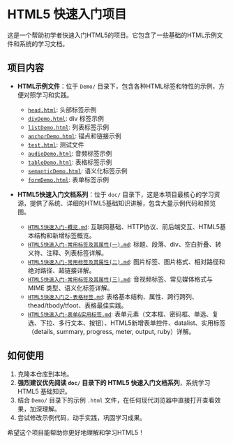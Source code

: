# HTML5 快速入门项目

这是一个帮助初学者快速入门HTML5的项目。它包含了一些基础的HTML示例文件和系统的学习文档。

## 项目内容

- **HTML示例文件**：位于 `Demo/` 目录下，包含各种HTML标签和特性的示例，方便对照学习和实践。
    - [`head.html`](Demo/head.html): 头部标签示例
    - [`divDemo.html`](Demo/divDemo.html): div 标签示例
    - [`listDemo.html`](Demo/listDemo.html): 列表标签示例
    - [`anchorDemo.html`](Demo/anchorDemo.html): 锚点和链接示例
    - [`test.html`](Demo/test.html): 测试文件
    - [`audioDemo.html`](Demo/audioDemo.html): 音频标签示例
    - [`tableDemo.html`](Demo/tableDemo.html): 表格标签示例
    - [`semanticDemo.html`](Demo/semanticDemo.html): 语义化标签示例
    - [`formDemo.html`](Demo/formDemo.html): 表单标签示例

- **HTML5快速入门文档系列**：位于 `doc/` 目录下，这是本项目最核心的学习资源，提供了系统、详细的HTML5基础知识讲解，包含大量示例代码和预览图。
    - [`HTML5快速入门-概览.md`](doc/HTML5快速入门-概览.md): 互联网基础、HTTP协议、前后端交互、HTML5基本结构和新增标签概览。
    - [`HTML5快速入门-常用标签及其属性(一).md`](doc/HTML5快速入门-常用标签及其属性(一).md): 标题、段落、div、空白折叠、转义符、注释、列表标签详解。
    - [`HTML5快速入门-常用标签及其属性(二).md`](doc/HTML5快速入门-常用标签及其属性(二).md): 图片标签、图片格式、相对路径和绝对路径、超链接详解。
    - [`HTML5快速入门-常用标签及其属性(三).md`](doc/HTML5快速入门-常用标签及其属性(三).md): 音视频标签、常见媒体格式与 MIME 类型、语义化标签详解。
    - [`HTML5快速入门之-表格标签.md`](doc/HTML5快速入门之-表格标签.md): 表格基本结构、属性、跨行跨列、thead/tbody/tfoot、表格最佳实践。
    - [`HTML5快速入门-表单&实用标签.md`](doc/HTML5快速入门-表单&实用标签.md): 表单元素（文本框、密码框、单选、复选、下拉、多行文本、按钮）、HTML5新增表单控件、datalist、实用标签（details, summary, progress, meter, output, ruby）详解。

## 如何使用

1.  克隆本仓库到本地。
2.  **强烈建议优先阅读 `doc/` 目录下的 HTML5 快速入门文档系列**，系统学习 HTML5 基础知识。
3.  结合 `Demo/` 目录下的示例 `.html` 文件，在任何现代浏览器中直接打开查看效果，加深理解。
4.  尝试修改示例代码，动手实践，巩固学习成果。

希望这个项目能帮助你更好地理解和学习HTML5！